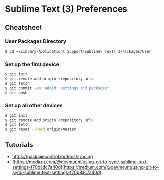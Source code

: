 # Sublime Text (3) Preferences

## Cheatsheet

### User Packages Directory
```bash
$ cd ~/Library/Application\ Support/Sublime\ Text\ 3/Packages/User
```

### Set up the first device

```bash
$ git init
$ git remote add origin <repository url>
$ git fetch
$ git commit -am "added: settings and packages"
$ git push
```

### Set up all other devices

```bash
$ git init
$ git remote add origin <repository url>
$ git fetch
$ git reset --hard origin/master
```

## Tutorials
* https://packagecontrol.io/docs/syncing
* [https://medium.com/@devmount/using-git-to-sync-sublime-text-settings-f70b8dc7a40d](https://medium.com/@devmount/using-git-to-sync-sublime-text-settings-f70b8dc7a40d)